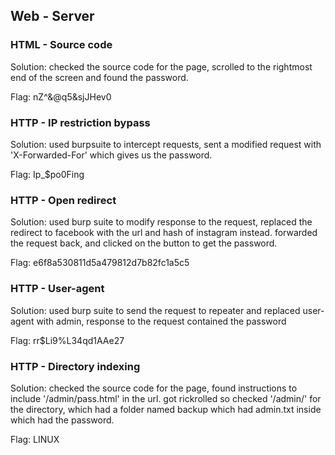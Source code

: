 ## Web - Server

### HTML - Source code

Solution: checked the source code for the page, scrolled to the rightmost end of the screen and found the password. 

Flag: nZ^&@q5&sjJHev0

### HTTP - IP restriction bypass

Solution: used burpsuite to intercept requests, sent a modified request with 'X-Forwarded-For' which gives us the password.

Flag: Ip_$po0Fing

### HTTP - Open redirect

Solution: used burp suite to modify response to the request, replaced the redirect to facebook with the url and hash of instagram instead. forwarded the request back, and clicked on the button to get the password. 

Flag: e6f8a530811d5a479812d7b82fc1a5c5

### HTTP - User-agent

Solution: used burp suite to send the request to repeater and replaced user-agent with admin, response to the request contained the password

Flag: rr$Li9%L34qd1AAe27

### HTTP - Directory indexing

Solution: checked the source code for the page, found instructions to include '/admin/pass.html' in the url. got rickrolled so checked '/admin/' for the directory, which had a folder named backup which had admin.txt inside which had the password.

Flag: LINUX